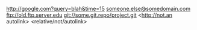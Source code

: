 <http://google.com?query=blah&time=15>
<someone.else@somedomain.com>
<ftp://old.ftp.server.edu>
<git://some.git.repo/project.git>
<not autolink>
<http://not.an autolink>
<relative/not/autolink>
